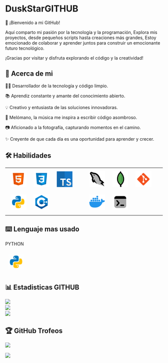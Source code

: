 # **DuskStarGITHUB**

👋 ¡Bienvenido a mi GitHub!

Aquí comparto mi pasión por la tecnología y la programación, Explora mis proyectos, desde pequeños scripts hasta creaciones más grandes, Estoy emocionado de colaborar y aprender juntos para construir un emocionante futuro tecnológico.

¡Gracias por visitar y disfruta explorando el código y la creatividad!

## 💫 Acerca de mi

👨‍💻 Desarrollador de la tecnología y código limpio.

📚 Aprendiz constante y amante del conocimiento abierto.

💡 Creativo y entusiasta de las soluciones innovadoras.

🎵 Melómano, la música me inspira a escribir código asombroso.

📷 Aficionado a la fotografía, capturando momentos en el camino.

✨ Creyente de que cada día es una oportunidad para aprender y crecer.

## 🛠 Habilidades

<div>
  <table><tr><td valign="center" width="33%">
    <a href="https://en.wikipedia.org/wiki/HTML5" target="_blank"><img style="margin: 10px" src="GITHUB/SVG/1-html.svg" alt="HTML5" height="50" /></a>
    <a href="https://www.w3schools.com/css/" target="_blank"><img style="margin: 10px" src="GITHUB/SVG/2-css.svg" alt="CSS3" height="50" /></a>
    <a href="https://www.typescriptlang.org/" target="_blank"><img style="margin: 10px" src="GITHUB/SVG/3-typescript.png" alt="TypeScript" height="50" /></a>
    <a href="https://www.python.org/" target="_blank"><img style="margin: 10px" src="GITHUB/SVG/5-python.svg" alt="Python" height="50" /></a>
    <a href="https://www.cplusplus.com/" target="_blank"><img style="margin: 10px" src="GITHUB/SVG/4-cpp.svg" alt="C++" height="50" /></a>
  </td><td valign="center" width="33%">
    <a href="https://www.mysql.com/" target="_blank"><img style="margin: 10px" src="GITHUB/SVG/6-mysql.png" alt="MySQL" height="50" /></a>
    <a href="https://www.mongodb.com/" target="_blank"><img style="margin: 10px" src="GITHUB/SVG/7-mongodb.png" alt="MongoDB" height="50" /></a>
    <a href="https://git-scm.com/" target="_blank"><img style="margin: 10px" src="GITHUB/SVG/8-git.svg" alt="Git" height="50" /></a>
    <a href="https://www.docker.com/" target="_blank"><img style="margin: 10px" src="GITHUB/SVG/9-docker.png" alt="Docker" height="50" /></a>
    <a href="https://learn.microsoft.com/en-us/powershell/" target="_blank"><img style="margin: 10px" src="GITHUB/SVG/10-terminal.png" alt="Terminal" height="50" /></a>
  </td></tr></table>
</div>

## ⌨️ Lenguaje mas usado

PYTHON

<a href="https://www.python.org/" target="_blank"><picture><img style="margin: 10px" src="GITHUB/ICONS/python-animated.gif" alt="Python" height="50" /></picture></a>

## 📊 Estadisticas GITHUB

![](https://github-readme-stats.vercel.app/api?username=DuskStarGITHUB&theme=highcontrast&hide_border=false&include_all_commits=false&count_private=false)<br/>
![](https://github-readme-streak-stats.herokuapp.com/?user=DuskStarGITHUB&theme=highcontrast&hide_border=false)<br/>
![](https://github-readme-stats.vercel.app/api/top-langs/?username=DuskStarGITHUB&theme=highcontrast&hide_border=false&include_all_commits=false&count_private=false&layout=compact)

## 🏆 GitHub Trofeos

![](https://github-profile-trophy.vercel.app/?username=DuskStarGITHUB&theme=chalk&no-frame=false&no-bg=true&margin-w=4)

[![](https://visitcount.itsvg.in/api?id=DuskStarGITHUB&icon=5&color=2)](https://visitcount.itsvg.in)

